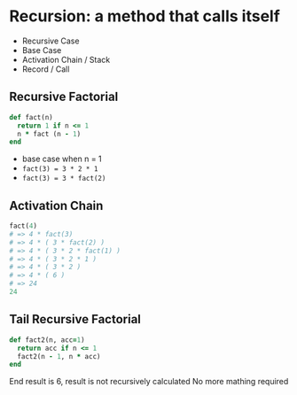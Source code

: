 Recursion: a method that calls itself
=====================================
- Recursive Case
- Base Case
- Activation Chain / Stack
- Record / Call


Recursive Factorial
-------------------
```ruby
def fact(n)
  return 1 if n <= 1
  n * fact (n - 1)
end
```
- base case when n = 1
- `fact(3) = 3 * 2 * 1`
- `fact(3) = 3 * fact(2)`


Activation Chain
----------------
```ruby
fact(4)
# => 4 * fact(3)
# => 4 * ( 3 * fact(2) )
# => 4 * ( 3 * 2 * fact(1) )
# => 4 * ( 3 * 2 * 1 )
# => 4 * ( 3 * 2 )
# => 4 * ( 6 )
# => 24
24
```

Tail Recursive Factorial
------------------------
```ruby
def fact2(n, acc=1)
  return acc if n <= 1
  fact2(n - 1, n * acc)
end
```
End result is 6, result is not recursively calculated
No more mathing required
